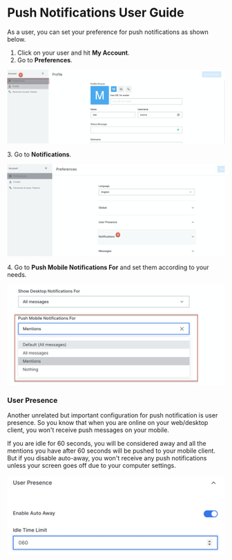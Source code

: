 # Push Notifications User Guide

As a user, you can set your preference for push notifications as shown below.

1. Click on your user and hit **My Account**.
2. Go to **Preferences**.

![](<../../../.gitbook/assets/image (144).png>)

3\. Go to **Notifications**.

![](<../../../.gitbook/assets/image (145).png>)

4\. Go to **Push Mobile Notifications For** and set them according to your needs.

![](<../../../.gitbook/assets/image (146).png>)

### User Presence

Another unrelated but important configuration for push notification is user presence. So you know that when you are online on your web/desktop client, you won't receive push messages on your mobile.

If you are idle for 60 seconds, you will be considered away and all the mentions you have after 60 seconds will be pushed to your mobile client. But if you disable auto-away, you won't receive any push notifications unless your screen goes off due to your computer settings.

![](<../../../.gitbook/assets/image (148).png>)

